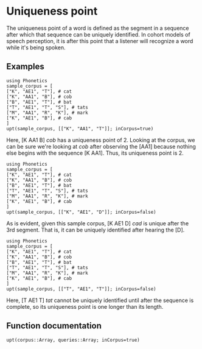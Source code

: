 # Uniqueness point

The uniqueness point of a word is defined as the segment in a sequence after which that sequence can be uniquely identified. In cohort models of speech perception, it is after this point that a listener will recognize a word while it's being spoken.

## Examples

```@example
using Phonetics
sample_corpus = [
["K", "AE1", "T"], # cat
["K", "AA1", "B"], # cob
["B", "AE1", "T"], # bat
["T", "AE1", "T", "S"], # tats
["M", "AA1", "R", "K"], # mark
["K", "AE1", "B"], # cab
]
upt(sample_corpus, [["K", "AA1", "T"]]; inCorpus=true)
```

Here, [K AA1 B] *cob* has a uniqueness point of 2. Looking at the corpus, we can be sure we're looking at *cob* after observing the [AA1] because nothing else begins with the sequence [K AA1]. Thus, its uniqueness point is 2.

```@example
using Phonetics
sample_corpus = [
["K", "AE1", "T"], # cat
["K", "AA1", "B"], # cob
["B", "AE1", "T"], # bat
["T", "AE1", "T", "S"], # tats
["M", "AA1", "R", "K"], # mark
["K", "AE1", "B"], # cab
]
upt(sample_corpus, [["K", "AE1", "D"]]; inCorpus=false)
```

As is evident, given this sample corpus, [K AE1 D] *cad* is unique after the 3rd segment. That is, it can be uniquely identified after hearing the [D].

```@example
using Phonetics
sample_corpus = [
["K", "AE1", "T"], # cat
["K", "AA1", "B"], # cob
["B", "AE1", "T"], # bat
["T", "AE1", "T", "S"], # tats
["M", "AA1", "R", "K"], # mark
["K", "AE1", "B"], # cab
]
upt(sample_corpus, [["T", "AE1", "T"]]; inCorpus=false)
```

Here, [T AE1 T] *tat* cannot be uniquely identified until after the sequence is complete, so its uniqueness point is one longer than its length.

## Function documentation

```@docs
upt(corpus::Array, queries::Array; inCorpus=true)
```
